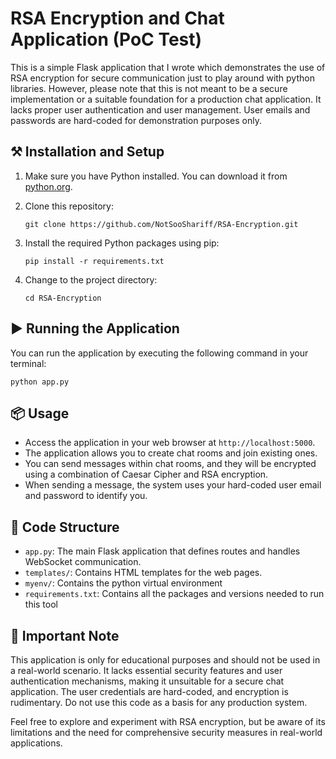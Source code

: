 # RSA Encryption and Chat Application (PoC Test)

This is a simple Flask application that I wrote which demonstrates the use of RSA encryption for secure communication just to play around with python libraries. However, please note that this is not meant to be a secure implementation or a suitable foundation for a production chat application. It lacks proper user authentication and user management. User emails and passwords are hard-coded for demonstration purposes only.

## ⚒️ Installation and Setup

1. Make sure you have Python installed. You can download it from [python.org](https://www.python.org/downloads/).

3. Clone this repository:

   ```
   git clone https://github.com/NotSooShariff/RSA-Encryption.git
   ```
   
2. Install the required Python packages using pip:

   ```
   pip install -r requirements.txt
   ```

4. Change to the project directory:

   ```
   cd RSA-Encryption
   ```

## ▶️ Running the Application

You can run the application by executing the following command in your terminal:

```
python app.py
```


## 📦 Usage

- Access the application in your web browser at `http://localhost:5000`.
- The application allows you to create chat rooms and join existing ones.
- You can send messages within chat rooms, and they will be encrypted using a combination of Caesar Cipher and RSA encryption.
- When sending a message, the system uses your hard-coded user email and password to identify you.

## 📄 Code Structure

- `app.py`: The main Flask application that defines routes and handles WebSocket communication.
- `templates/`: Contains HTML templates for the web pages.
- `myenv/`: Contains the python virtual environment
- `requirements.txt`: Contains all the packages and versions needed to run this tool

## 📌 Important Note

This application is only for educational purposes and should not be used in a real-world scenario. It lacks essential security features and user authentication mechanisms, making it unsuitable for a secure chat application. The user credentials are hard-coded, and encryption is rudimentary. Do not use this code as a basis for any production system.

Feel free to explore and experiment with RSA encryption, but be aware of its limitations and the need for comprehensive security measures in real-world applications.
